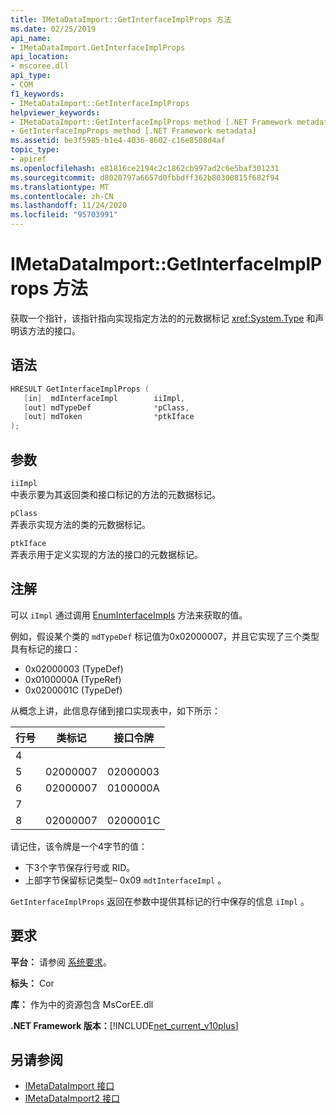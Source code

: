 ```yaml
---
title: IMetaDataImport::GetInterfaceImplProps 方法
ms.date: 02/25/2019
api_name:
- IMetaDataImport.GetInterfaceImplProps
api_location:
- mscoree.dll
api_type:
- COM
f1_keywords:
- IMetaDataImport::GetInterfaceImplProps
helpviewer_keywords:
- IMetaDataImport::GetInterfaceImplProps method [.NET Framework metadata]
- GetInterfaceImpProps method [.NET Framework metadata]
ms.assetid: be3f5985-b1e4-4036-8602-c16e8508d4af
topic_type:
- apiref
ms.openlocfilehash: e81816ce2194c2c1862cb997ad2c6e5baf301231
ms.sourcegitcommit: d8020797a6657d0fbbdff362b80300815f682f94
ms.translationtype: MT
ms.contentlocale: zh-CN
ms.lasthandoff: 11/24/2020
ms.locfileid: "95703991"
---
```

# <a name="imetadataimportgetinterfaceimplprops-method"></a>IMetaDataImport::GetInterfaceImplProps 方法

获取一个指针，该指针指向实现指定方法的的元数据标记 <xref:System.Type> 和声明该方法的接口。
  
## <a name="syntax"></a>语法  
  
```cpp  
HRESULT GetInterfaceImplProps (  
   [in]  mdInterfaceImpl        iiImpl,  
   [out] mdTypeDef              *pClass,  
   [out] mdToken                *ptkIface  
);  
```  
  
## <a name="parameters"></a>参数  

 `iiImpl`  
 中表示要为其返回类和接口标记的方法的元数据标记。  
  
 `pClass`  
 弄表示实现方法的类的元数据标记。  
  
 `ptkIface`  
 弄表示用于定义实现的方法的接口的元数据标记。  

## <a name="remarks"></a>注解

 可以 `iImpl` 通过调用 [EnumInterfaceImpls](imetadataimport-enuminterfaceimpls-method.md) 方法来获取的值。

 例如，假设某个类的 `mdTypeDef` 标记值为0x02000007，并且它实现了三个类型具有标记的接口：

- 0x02000003 (TypeDef) 
- 0x0100000A (TypeRef) 
- 0x0200001C (TypeDef) 

从概念上讲，此信息存储到接口实现表中，如下所示：

| 行号 | 类标记 | 接口令牌 |
|------------|-------------|-----------------|
| 4          |             |                 |
| 5          | 02000007    | 02000003        |
| 6          | 02000007    | 0100000A        |
| 7          |             |                 |
| 8          | 02000007    | 0200001C        |

请记住，该令牌是一个4字节的值：

- 下3个字节保存行号或 RID。
- 上部字节保留标记类型– 0x09 `mdtInterfaceImpl` 。

`GetInterfaceImplProps` 返回在参数中提供其标记的行中保存的信息 `iImpl` 。
  
## <a name="requirements"></a>要求  

 **平台：** 请参阅 [系统要求](../../get-started/system-requirements.md)。  
  
 **标头：** Cor  
  
 **库：** 作为中的资源包含 MsCorEE.dll  
  
 **.NET Framework 版本：**[!INCLUDE[net_current_v10plus](../../../../includes/net-current-v10plus-md.md)]  
  
## <a name="see-also"></a>另请参阅

- [IMetaDataImport 接口](imetadataimport-interface.md)
- [IMetaDataImport2 接口](imetadataimport2-interface.md)

